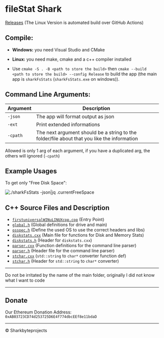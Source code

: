 # fileStat Shark

[Releases](https://github.com/FreeSoftwareDevlopment/sharkFileStats/releases) (The Linux Version is automated build over GitHub Actions)

## Compile:

- <strong>Windows:</strong> you need Visual Studio and CMake
- <strong>Linux:</strong> you need make, cmake and a c++ compiler installed

- Use `cmake -S . -B <path to store the build>` then  `cmake --build <path to store the build> --config Release` to build the app (the main app is `sharkFsStats` (`sharkFsStats.exe` on windows)).

## Command Line Arguments: 

Argument	|  Description
----------  |  ---------------------------------------------------------------------------
`-json`		| The app will format output as json
`-ext`		| Print extended informations
`-cpath`	| The next argument should be a string to the folder/file about that you like the information

Allowed is only 1 arg of each argument, if you have a duplicated arg, the others will ignored (`-cpath`)

## Example Usages

To get only "Free Disk Space":

![`./sharkFsStats -json|jq .currentFreeSpace`](https://user-images.githubusercontent.com/40953479/116979217-0194dd00-acc5-11eb-94a5-e3b26c6fc413.png)

## C++ Source Files and Description

- [`firstuniversalWINuLINUXcpp.cpp`](https://github.com/FreeSoftwareDevlopment/sharkFileStats/blob/master/firstuniversalWINuLINUXcpp/firstuniversalWINuLINUXcpp.cpp) (Entry Point)
- [`global.h`](https://github.com/FreeSoftwareDevlopment/sharkFileStats/blob/master/firstuniversalWINuLINUXcpp/global.h) (Global definitions for drive and main)
- [`osspec.h`](https://github.com/FreeSoftwareDevlopment/sharkFileStats/blob/master/firstuniversalWINuLINUXcpp/osspec.h) (Define the used OS to use the correct headers and libs)
- [`diskstats.cxx`](https://github.com/FreeSoftwareDevlopment/sharkFileStats/blob/master/firstuniversalWINuLINUXcpp/getDiskStats/diskstats.cxx) (Main file for functions for Disk and Memory Stats)
- [`diskstats.h`](https://github.com/FreeSoftwareDevlopment/sharkFileStats/blob/master/firstuniversalWINuLINUXcpp/getDiskStats/diskstats.h) (Header for `diskstats.cxx`)
- [`parser.cxx`](https://github.com/FreeSoftwareDevlopment/sharkFileStats/blob/master/commandlineparser/parser.cxx) (Function definitions for the command line parser)
- [`parser.h`](https://github.com/FreeSoftwareDevlopment/sharkFileStats/blob/master/commandlineparser/parser.h) (Header file for the command line parser)
- [`stchar.cxx`](https://github.com/FreeSoftwareDevlopment/sharkFileStats/blob/master/stringtochar/stchar.cxx) (`std::string` to `char*` converter function def)
- [`stchar.h`](https://github.com/FreeSoftwareDevlopment/sharkFileStats/blob/master/stringtochar/stchar.h) (Header for `std::string` to `char*` converter)

---

Do not be irritated by the name of the main folder, originally I did not know what I want to code

---

## Donate

Our Ethereum Donation Address: `0xAB03723CD74d253725D6E4f774dbcEEf8e11bdaD`

---


&copy; Sharkbyteprojects
